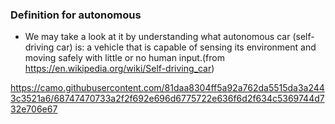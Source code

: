 ### Definition for autonomous 
- We may take a look at it by understanding what autonomous car (self-driving car) is: a vehicle that is capable of sensing its environment and moving safely with little or no human input.(from https://en.wikipedia.org/wiki/Self-driving_car)

https://camo.githubusercontent.com/81daa8304ff5a92a762da5515da3a2443c3521a6/68747470733a2f2f692e696d6775722e636f6d2f634c5369744d732e706e67
